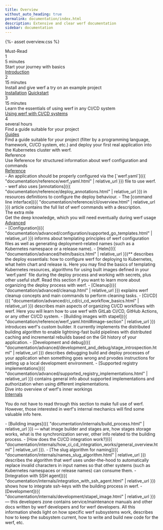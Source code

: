 ```yaml
---
title: Overview
without_auto_heading: true
permalink: documentation/index.html
description: Extensive and clear werf documentation
sidebar: documentation
---
```


{%- asset overview.css %}

<div class="overview">
    <div class="overview__title">Must-Read</div>
    <div class="overview__row">
        <div class="overview__step">
            <div class="overview__step-header">
                <div class="overview__step-num">1</div>
                <div class="overview__step-time">5 minutes</div>
            </div>
            <div class="overview__step-title">Start your journey with basics</div>
            <div class="overview__step-actions">
                <a class="overview__step-action" href="{{ "introduction.html" | relative_url }}">Introduction</a>
            </div>
        </div>
        <div class="overview__step">
            <div class="overview__step-header">
                <div class="overview__step-num">2</div>
                <div class="overview__step-time">15 minutes</div>
            </div>
            <div class="overview__step-title">Install and give werf a try on an example project</div>
            <div class="overview__step-actions">
                <a class="overview__step-action" href="{{ "installation.html" | relative_url }}">Installation</a>
                <a class="overview__step-action" href="{{ "documentation/quickstart.html" | relative_url }}">Quickstart</a>
            </div>
        </div>
    </div>
    <div class="overview__step">
        <div class="overview__step-header">
            <div class="overview__step-num">3</div>
            <div class="overview__step-time">15 minutes</div>
        </div>
        <div class="overview__step-title">Learn the essentials of using werf in any CI/CD system</div>
        <div class="overview__step-actions">
            <a class="overview__step-action" href="{{ "documentation/using_with_ci_cd_systems.html" | relative_url }}">Using werf with CI/CD systems</a>
        </div>
    </div>
    <div class="overview__step">
        <div class="overview__step-header">
            <div class="overview__step-num">4</div>
            <div class="overview__step-time">several hours</div>
        </div>
        <div class="overview__step-title">Find a guide suitable for your project</div>
        <div class="overview__step-actions">
            <a class="overview__step-action" href="{{ "documentation/guides.html" | relative_url }}">Guides</a>
        </div>
        <div class="overview__step-info">
            Find a guide suitable for your project (filter by a programming language, framework, CI/CD system, etc.) and deploy your first real application into the Kubernetes cluster with werf.
        </div>
    </div>
    <div class="overview__title">Reference</div>
    <div class="overview__step">
        <div class="overview__step-title">Use Reference for structured information about werf configuration and commands</div>
        <div class="overview__step-actions">
            <a class="overview__step-action" href="{{ "documentation/reference/werf_yaml.html" | relative_url }}">Reference</a>
        </div>
        <div class="overview__step-info">
<div markdown="1">
 - An application should be properly configured via the [`werf.yaml`]({{ "documentation/reference/werf_yaml.html" | relative_url }}) file to use werf.
 - werf also uses [annotations]({{ "documentation/reference/deploy_annotations.html" | relative_url }}) in resources definitions to configure the deploy behaviour.
 - The [command line interface]({{ "documentation/reference/cli/overview.html" | relative_url }}) article contains the full list of werf commands with a description.
</div>
        </div>
    </div>
    <div class="overview__title">The extra mile</div>
    <div class="overview__step">
        <div class="overview__step-title">Get the deep knowledge, which you will need eventually during werf usage</div>
        <div class="overview__step-actions">
            <a class="overview__step-action" href="{{ "documentation/advanced/configuration/supported_go_templates.html" | relative_url }}">Advanced</a>
        </div>
        <div class="overview__step-info">
<div markdown="1">
 - [Configuration]({{ "documentation/advanced/configuration/supported_go_templates.html" | relative_url }}) informs about templating principles of werf configuration files as well as generating deployment-related names (such as a Kubernetes namespace or a release name).
 - [Helm]({{ "documentation/advanced/helm/basics.html" | relative_url }})** describes the deploy essentials: how to configure werf for deploying to Kubernetes, what helm chart and release is. Here you may find the basics of templating Kubernetes resources, algorithms for using built images defined in your `werf.yaml` file during the deploy process and working with secrets, plus other useful stuff. Read this section if you want to learn more about organizing the deploy process with werf.
 - [Cleanup]({{ "documentation/advanced/cleanup.html" | relative_url }}) explains werf cleanup concepts and main commands to perform cleaning tasks.
 - [CI/CD]({{ "documentation/advanced/ci_cd/ci_cd_workflow_basics.html" | relative_url }}) describes main aspects of organizing CI/CD workflows with werf. Here you will learn how to use werf with GitLab CI/CD, GitHub Actions, or any other CI/CD system.
 - [Building images with stapel]({{ "documentation/reference/werf_yaml.html#image-section" | relative_url }}) introduces werf's custom builder. It currently implements the distributed building algorithm to enable lightning-fast build pipelines with distributed caching and incremental rebuilds based on the Git history of your application.
 - [Development and debug]({{ "documentation/advanced/development_and_debug/stage_introspection.html" | relative_url }}) describes debugging build and deploy processes of your application when something goes wrong and prvodes instructions for setting up a local development environment.
 - [Supported registry implementations]({{ "documentation/advanced/supported_registry_implementations.html" | relative_url }}) contains general info about supported implementations and authorization when using different implementations.
</div>
        </div>
    </div>
    <div class="overview__step">
        <div class="overview__step-title">Dive into overview of werf's inner workings</div>
        <div class="overview__step-actions">
            <a class="overview__step-action" href="{{ "documentation/internals/build_process.html" | relative_url }}">Internals</a>
        </div>
        <div class="overview__step-info">
            <p>You do not have to read through this section to make full use of werf. However, those interested in werf's internal mechanics will find some valuable info here.</p>
<div markdown="1">
 - [Building images]({{ "documentation/internals/build_process.html" | relative_url }}) — what image builder and stages are, how stages storage works, what is the synchronization server, other info related to the building process.
 - [How does the CI/CD integration work?]({{ "documentation/internals/how_ci_cd_integration_works/general_overview.html" | relative_url }}).
 - [The slug algorithm for naming]({{ "documentation/internals/names_slug_algorithm.html" | relative_url }}) describes the algorithm that werf uses under-the-hood to automatically replace invalid characters in input names so that other systems (such as Kubernetes namespaces or release names) can consume them.
 - [Integration with SSH agent]({{ "documentation/internals/integration_with_ssh_agent.html" | relative_url }}) shows how to integrate ssh-keys with the building process in werf.
 - [Development]({{ "documentation/internals/development/stapel_image.html" | relative_url }}) — this developers zone contains service/maintenance manuals and other docs written by werf developers and for werf developers. All this information sheds light on how specific werf subsystems work, describes how to keep the subsystem current, how to write and build new code for the werf, etc.
</div>
        </div>
    </div>
</div>
